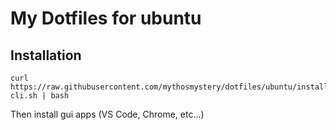 # My Dotfiles for ubuntu

## Installation

```
curl https://raw.githubusercontent.com/mythosmystery/dotfiles/ubuntu/install-cli.sh | bash
```

Then install gui apps (VS Code, Chrome, etc...)
